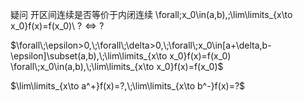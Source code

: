 疑问
   开区间连续是否等价于内闭连续 \forall\;x_0\in(a,b),\;\lim\limits_{x\to x_0}f(x)=f(x_0)\\
$?\iff?$

$\forall\;\epsilon>0,\;\forall\;\delta>0,\;\forall\;x_0\in[a+\delta,b-\epsilon]\subset(a,b),\;\lim\limits_{x\to x_0}f(x)=f(x_0)    \forall\;x_0\in(a,b),\;\lim\limits_{x\to x_0}f(x)=f(x_0)$

$\lim\limits_{x\to a^+}f(x)=?,\;\lim\limits_{x\to b^-}f(x)=?$
